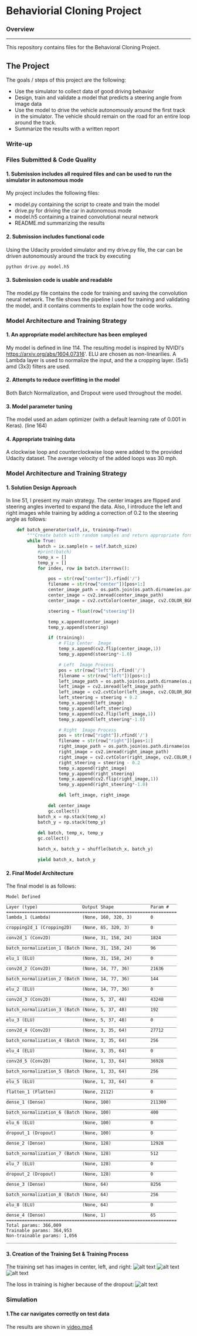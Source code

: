 # Behaviorial Cloning Project

### Overview
---
This repository contains files for the Behavioral Cloning Project.

The Project
---
The goals / steps of this project are the following:
* Use the simulator to collect data of good driving behavior 
* Design, train and validate a model that predicts a steering angle from image data
* Use the model to drive the vehicle autonomously around the first track in the simulator. The vehicle should remain on the road for an entire loop around the track.
* Summarize the results with a written report

### Write-up

### Files Submitted & Code Quality

#### 1. Submission includes all required files and can be used to run the simulator in autonomous mode

My project includes the following files:
* model.py containing the script to create and train the model
* drive.py for driving the car in autonomous mode
* model.h5 containing a trained convolutional neural network 
* README.md summarizing the results

#### 2. Submission includes functional code
Using the Udacity provided simulator and my drive.py file, the car can be driven autonomously around the track by executing 
```sh
python drive.py model.h5
```

#### 3. Submission code is usable and readable

The model.py file contains the code for training and saving the convolution neural network. The file shows the pipeline I used for training and validating the model, and it contains comments to explain how the code works.

### Model Architecture and Training Strategy

#### 1. An appropriate model architecture has been employed

My model is defined in line 114. The resulting model is inspired by NVIDI's https://arxiv.org/abs/1604.07316'. ELU are chosen as non-linearilies. A Lambda layer is used to normalize the input, and the a cropping layer. (5x5) amd (3x3) filters are used. 


#### 2. Attempts to reduce overfitting in the model

Both Batch Normalization, and Dropout were used throughout the model. 

#### 3. Model parameter tuning

The model used an adam optimizer (with a default learning rate of 0.001 in Keras). (line 164)

#### 4. Appropriate training data

A clockwise loop and counterclockwise loop were added to the provided Udacity dataset. The average velocity of the added loops was 30 mph.

### Model Architecture and Training Strategy

#### 1. Solution Design Approach
In line 51, I present my main strategy. The center images are flipped and steering angles inverted to expand the data. Also, I introduce the left and right images while training by adding a correction of 0.2 to the steering angle as follows:
```py
	def batch_generator(self,ix, training=True):
	    """Create batch with random samples and return appropriate format"""
	    while True:
		    batch = ix.sample(n = self.batch_size)
		    #print(batch)
		    temp_x = []
		    temp_y = []
		    for index, row in batch.iterrows():

		    	pos = str(row["center"]).rfind('/')
		    	filename = str(row["center"])[pos+1:]
		        center_image_path = os.path.join(os.path.dirname(os.path.realpath(__file__)), self.data_folder, "IMG", filename)
		        center_image = cv2.imread(center_image_path)
	        	center_image = cv2.cvtColor(center_image, cv2.COLOR_BGR2RGB)

	        	steering = float(row["steering"])

		        temp_x.append(center_image)
		        temp_y.append(steering)

		        if (training):
					# Flip Center  Image 
					temp_x.append(cv2.flip(center_image,1))
					temp_y.append(steering*-1.0)

					# Left  Image Process
					pos = str(row["left"]).rfind('/')
					filename = str(row["left"])[pos+1:]
					left_image_path = os.path.join(os.path.dirname(os.path.realpath(__file__)), self.data_folder, "IMG", filename)
					left_image = cv2.imread(left_image_path)
					left_image = cv2.cvtColor(left_image, cv2.COLOR_BGR2RGB)
					left_steering = steering + 0.2
					temp_x.append(left_image)
					temp_y.append(left_steering)
					temp_x.append(cv2.flip(left_image,1))
					temp_y.append(left_steering*-1.0)

					# Right  Image Process
					pos = str(row["right"]).rfind('/')
					filename = str(row["right"])[pos+1:]
					right_image_path = os.path.join(os.path.dirname(os.path.realpath(__file__)), self.data_folder, "IMG", filename)
					right_image = cv2.imread(right_image_path)
					right_image = cv2.cvtColor(right_image, cv2.COLOR_BGR2RGB)
					right_steering = steering - 0.2
					temp_x.append(right_image)
					temp_y.append(right_steering)
					temp_x.append(cv2.flip(right_image,1))
					temp_y.append(right_steering*-1.0)

					del left_image, right_image

		        del center_image
		        gc.collect()
		    batch_x = np.stack(temp_x)
		    batch_y = np.stack(temp_y)
		    
		    del batch, temp_x, temp_y
		    gc.collect()

		    batch_x, batch_y = shuffle(batch_x, batch_y)

		    yield batch_x, batch_y

```
#### 2. Final Model Architecture

The final model is as follows:
```
Model Defined
_________________________________________________________________
Layer (type)                 Output Shape              Param #   
=================================================================
lambda_1 (Lambda)            (None, 160, 320, 3)       0         
_________________________________________________________________
cropping2d_1 (Cropping2D)    (None, 65, 320, 3)        0         
_________________________________________________________________
conv2d_1 (Conv2D)            (None, 31, 158, 24)       1824      
_________________________________________________________________
batch_normalization_1 (Batch (None, 31, 158, 24)       96        
_________________________________________________________________
elu_1 (ELU)                  (None, 31, 158, 24)       0         
_________________________________________________________________
conv2d_2 (Conv2D)            (None, 14, 77, 36)        21636     
_________________________________________________________________
batch_normalization_2 (Batch (None, 14, 77, 36)        144       
_________________________________________________________________
elu_2 (ELU)                  (None, 14, 77, 36)        0         
_________________________________________________________________
conv2d_3 (Conv2D)            (None, 5, 37, 48)         43248     
_________________________________________________________________
batch_normalization_3 (Batch (None, 5, 37, 48)         192       
_________________________________________________________________
elu_3 (ELU)                  (None, 5, 37, 48)         0         
_________________________________________________________________
conv2d_4 (Conv2D)            (None, 3, 35, 64)         27712     
_________________________________________________________________
batch_normalization_4 (Batch (None, 3, 35, 64)         256       
_________________________________________________________________
elu_4 (ELU)                  (None, 3, 35, 64)         0         
_________________________________________________________________
conv2d_5 (Conv2D)            (None, 1, 33, 64)         36928     
_________________________________________________________________
batch_normalization_5 (Batch (None, 1, 33, 64)         256       
_________________________________________________________________
elu_5 (ELU)                  (None, 1, 33, 64)         0         
_________________________________________________________________
flatten_1 (Flatten)          (None, 2112)              0         
_________________________________________________________________
dense_1 (Dense)              (None, 100)               211300    
_________________________________________________________________
batch_normalization_6 (Batch (None, 100)               400       
_________________________________________________________________
elu_6 (ELU)                  (None, 100)               0         
_________________________________________________________________
dropout_1 (Dropout)          (None, 100)               0         
_________________________________________________________________
dense_2 (Dense)              (None, 128)               12928     
_________________________________________________________________
batch_normalization_7 (Batch (None, 128)               512       
_________________________________________________________________
elu_7 (ELU)                  (None, 128)               0         
_________________________________________________________________
dropout_2 (Dropout)          (None, 128)               0         
_________________________________________________________________
dense_3 (Dense)              (None, 64)                8256      
_________________________________________________________________
batch_normalization_8 (Batch (None, 64)                256       
_________________________________________________________________
elu_8 (ELU)                  (None, 64)                0         
_________________________________________________________________
dense_4 (Dense)              (None, 1)                 65        
=================================================================
Total params: 366,009
Trainable params: 364,953
Non-trainable params: 1,056
_________________________________________________________________

```

#### 3. Creation of the Training Set & Training Process

The training set has images in center, left, and right:
![alt text](./figures/center.jpg "center")
![alt text](./figures/left.jpg "left")
![alt text](./figures/right.jpg "right")

The loss in training is higher because of the dropout:
![alt text](./figures/loss.png "loss")

### Simulation

#### 1.The car navigates correctly on test data

The results are shown in [video.mp4](./video.mp4)


